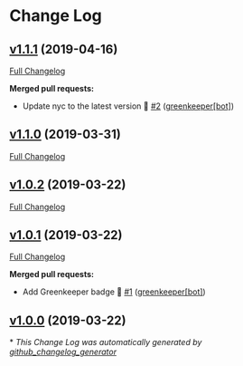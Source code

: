 # Change Log

## [v1.1.1](https://github.com/honzahommer/node-fs-mktemp/tree/v1.1.1) (2019-04-16)
[Full Changelog](https://github.com/honzahommer/node-fs-mktemp/compare/v1.1.0...v1.1.1)

**Merged pull requests:**

- Update nyc to the latest version 🚀 [\#2](https://github.com/honzahommer/node-fs-mktemp/pull/2) ([greenkeeper[bot]](https://github.com/apps/greenkeeper))

## [v1.1.0](https://github.com/honzahommer/node-fs-mktemp/tree/v1.1.0) (2019-03-31)
[Full Changelog](https://github.com/honzahommer/node-fs-mktemp/compare/v1.0.2...v1.1.0)

## [v1.0.2](https://github.com/honzahommer/node-fs-mktemp/tree/v1.0.2) (2019-03-22)
[Full Changelog](https://github.com/honzahommer/node-fs-mktemp/compare/v1.0.1...v1.0.2)

## [v1.0.1](https://github.com/honzahommer/node-fs-mktemp/tree/v1.0.1) (2019-03-22)
[Full Changelog](https://github.com/honzahommer/node-fs-mktemp/compare/v1.0.0...v1.0.1)

**Merged pull requests:**

- Add Greenkeeper badge 🌴 [\#1](https://github.com/honzahommer/node-fs-mktemp/pull/1) ([greenkeeper[bot]](https://github.com/apps/greenkeeper))

## [v1.0.0](https://github.com/honzahommer/node-fs-mktemp/tree/v1.0.0) (2019-03-22)


\* *This Change Log was automatically generated by [github_changelog_generator](https://github.com/skywinder/Github-Changelog-Generator)*